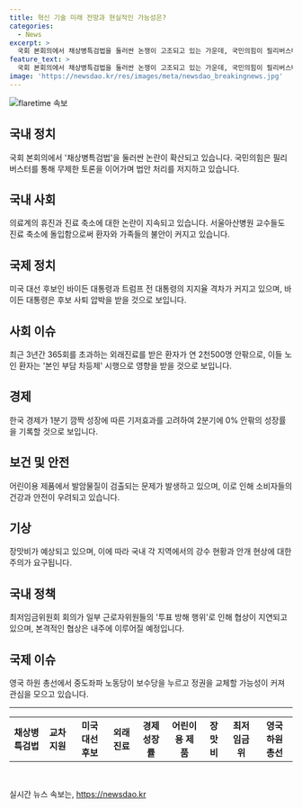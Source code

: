 ```yaml
---
title: 혁신 기술 미래 전망과 현실적인 가능성은?
categories:
  - News
excerpt: >
  국회 본회의에서 채상병특검법을 둘러싼 논쟁이 고조되고 있는 가운데, 국민의힘이 필리버스터로 법안 처리를 저지하며 논란을 야기했다. 또한, 서울아산병원 교수들의 진료 축소로 환자와 가족들이 불안을 호소하는 등 사회적 이슈들도 두드러지고 있다. 한편, 미국 대선 후보인 조 바이든 대통령과 도널드 트럼프 전 대통령 간의 지지율 격차가 TV 토론 이후 더 커졌다는 보도도 화제를 모으고 있다. 또한, 중국 온라인 플랫폼에서 어린이용 제품에서 발암물질이 검출된 사례와 내년 최저임금 심의, 영국 하원 총선 등에 대한 다양한 이슈들이 눈길을 끄는 현 상황이다.
feature_text: >
  국회 본회의에서 채상병특검법을 둘러싼 논쟁이 고조되고 있는 가운데, 국민의힘이 필리버스터로 법안 처리를 저지하며 논란을 야기했다. 또한, 서울아산병원 교수들의 진료 축소로 환자와 가족들이 불안을 호소하는 등 사회적 이슈들도 두드러지고 있다. 한편, 미국 대선 후보인 조 바이든 대통령과 도널드 트럼프 전 대통령 간의 지지율 격차가 TV 토론 이후 더 커졌다는 보도도 화제를 모으고 있다. 또한, 중국 온라인 플랫폼에서 어린이용 제품에서 발암물질이 검출된 사례와 내년 최저임금 심의, 영국 하원 총선 등에 대한 다양한 이슈들이 눈길을 끄는 현 상황이다.
image: 'https://newsdao.kr/res/images/meta/newsdao_breakingnews.jpg'
---
```


<p><img src="https://newsdao.kr/res/images/meta/newsdao_breakingnews.jpg" alt="flaretime 속보" /></p>

<h2 data-ke-size="size26">국내 정치</h2>

<p data-ke-size="size16">국회 본회의에서 '채상병특검법'을 둘러싼 논란이 확산되고 있습니다. 국민의힘은 필리버스터를 통해 무제한 토론을 이어가며 법안 처리를 저지하고 있습니다.</p>

<h2 data-ke-size="size26">국내 사회</h2>

<p data-ke-size="size16">의료계의 휴진과 진료 축소에 대한 논란이 지속되고 있습니다. 서울아산병원 교수들도 진료 축소에 돌입함으로써 환자와 가족들의 불안이 커지고 있습니다.</p>

<h2 data-ke-size="size26">국제 정치</h2>

<p data-ke-size="size16">미국 대선 후보인 바이든 대통령과 트럼프 전 대통령의 지지율 격차가 커지고 있으며, 바이든 대통령은 후보 사퇴 압박을 받을 것으로 보입니다.</p>

<h2 data-ke-size="size26">사회 이슈</h2>

<p data-ke-size="size16">최근 3년간 365회를 초과하는 외래진료를 받은 환자가 연 2천500명 안팎으로, 이들 노인 환자는 '본인 부담 차등제' 시행으로 영향을 받을 것으로 보입니다.</p>

<h2 data-ke-size="size26">경제</h2>

<p data-ke-size="size16">한국 경제가 1분기 깜짝 성장에 따른 기저효과를 고려하여 2분기에 0% 안팎의 성장률을 기록할 것으로 보입니다.</p>

<h2 data-ke-size="size26">보건 및 안전</h2>

<p data-ke-size="size16">어린이용 제품에서 발암물질이 검출되는 문제가 발생하고 있으며, 이로 인해 소비자들의 건강과 안전이 우려되고 있습니다.</p>

<h2 data-ke-size="size26">기상</h2>

<p data-ke-size="size16">장맛비가 예상되고 있으며, 이에 따라 국내 각 지역에서의 강수 현황과 안개 현상에 대한 주의가 요구됩니다.</p>

<h2 data-ke-size="size26">국내 정책</h2>

<p data-ke-size="size16">최저임금위원회 회의가 일부 근로자위원들의 '투표 방해 행위'로 인해 협상이 지연되고 있으며, 본격적인 협상은 내주에 이루어질 예정입니다.</p>

<h2 data-ke-size="size26">국제 이슈</h2>

<p data-ke-size="size16">영국 하원 총선에서 중도좌파 노동당이 보수당을 누르고 정권을 교체할 가능성이 커져 관심을 모으고 있습니다.</p>

<hr>

<table>
<tbody>
<tr>
<td style="text-align: center; height: 17px;"><b>채상병특검법</b></td>
<td style="text-align: center; height: 17px;"><b>교차 지원</b></td>
<td style="text-align: center; height: 17px;"><b>미국 대선 후보</b></td>
<td style="text-align: center; height: 17px;"><b>외래진료</b></td>
<td style="text-align: center; height: 17px;"><b>경제 성장률</b></td>
<td style="text-align: center; height: 17px;"><b>어린이용 제품</b></td>
<td style="text-align: center; height: 17px;"><b>장맛비</b></td>
<td style="text-align: center; height: 17px;"><b>최저임금위</b></td>
<td style="text-align: center; height: 17px;"><b>영국 하원 총선</b></td>
</tr>
</tbody>
</table>

<p data-ke-size="size16">&nbsp;</p>
실시간 뉴스 속보는, <a href="https://newsdao.kr" rel="dofollow">https://newsdao.kr</a>


